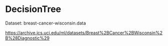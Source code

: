 # DecisionTree

Dataset: breast-cancer-wisconsin.data

https://archive.ics.uci.edu/ml/datasets/Breast%2BCancer%2BWisconsin%2B%28Diagnostic%29
